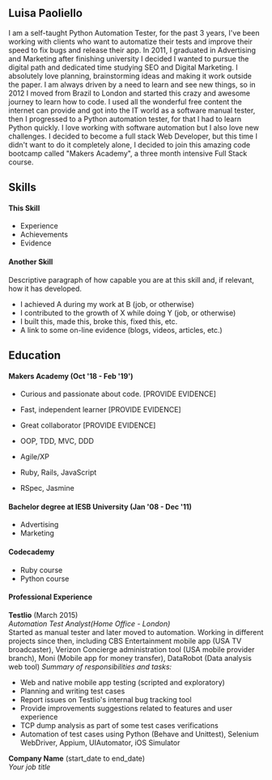 ## Luisa Paoliello

I am a self-taught Python Automation Tester, for the past 3 years, I've been working with clients who want to automatize their tests and improve their speed to fix bugs and release their app.
In 2011, I graduated in Advertising and Marketing after finishing university I decided I wanted to pursue the digital path and dedicated time studying SEO and Digital Marketing.
I absolutely love planning, brainstorming ideas and making it work outside the paper.
I am always driven by a need to learn and see new things, so in 2012 I moved from Brazil to London and started this crazy and awesome journey to learn how to code.
I used all the wonderful free content the internet can provide and got into the IT world as a software manual tester, then I progressed to a Python automation tester, for that I had to learn Python quickly.
I love working with software automation but I also love new challenges.
I decided to become a full stack Web Developer, but this time I didn't want to do it completely alone, I decided to join this amazing code bootcamp called "Makers Academy", a three month intensive Full Stack course.


## Skills

#### This Skill


- Experience
- Achievements
- Evidence

#### Another Skill

Descriptive paragraph of how capable you are at this skill and, if relevant, how it has developed.

- I achieved A during my work at B (job, or otherwise)
- I contributed to the growth of X while doing Y (job, or otherwise)
- I built this, made this, broke this, fixed this, etc.
- A link to some on-line evidence (blogs, videos, articles, etc.)

## Education

#### Makers Academy (Oct '18 - Feb '19')

- Curious and passionate about code. [PROVIDE EVIDENCE]
- Fast, independent learner [PROVIDE EVIDENCE]
- Great collaborator [PROVIDE EVIDENCE]

- OOP, TDD, MVC, DDD
- Agile/XP
- Ruby, Rails, JavaScript
- RSpec, Jasmine

#### Bachelor degree at IESB University  (Jan '08 - Dec '11)

- Advertising
- Marketing

#### Codecademy

- Ruby course
- Python course



#### Professional Experience


**Testlio** (March 2015)    
*Automation Test Analyst(Home Office - London)*  
Started as manual tester and later moved to automation. Working in different projects since then, including CBS Entertainment mobile app (USA TV broadcaster), Verizon Concierge administration tool (USA mobile provider branch), Moni (Mobile app for money transfer), DataRobot (Data analysis web tool)
*Summary of responsibilities and tasks:*
- Web and native mobile app testing (scripted and exploratory)
- Planning and writing test cases
- Report issues on Testlio's internal bug tracking tool
- Provide improvements suggestions related to features and user experience
- TCP dump analysis as part of some test cases verifications
- Automation of test cases using Python (Behave and Unittest), Selenium WebDriver, Appium, UIAutomator, iOS Simulator


**Company Name** (start_date to end_date)   
*Your job title*  
